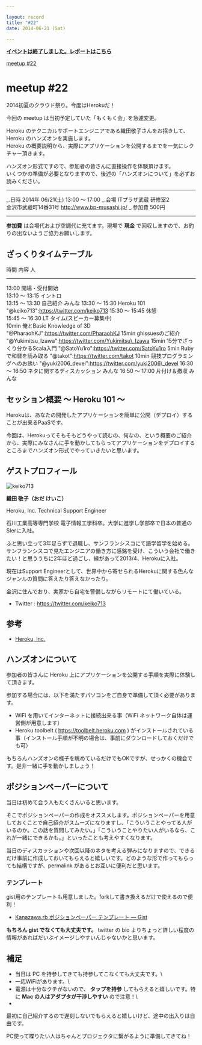 ```yaml
---

layout: record
title: "#22"
date: 2014-06-21 (Sat)

---
```


<p>
<a href="./report.html"><strong>イベントは終了しました。レポートはこちら</strong></a></p>

<div class="doorkeeper-widget">
<a class="doorkeeper-registration-widget" href="http://kzrb.doorkeeper.jp/events/10938">meetup
#22</a><script src="http://widgets.doorkeeper.jp/w/widget.js"></script>

</div>

meetup #22
===========

2014初夏のクラウド祭り。今度はHerokuだ！

今回の meetup は当初予定していた「もくもく会」を急遽変更。

Heroku
のテクニカルサポートエンジニアである織田敬子さんをお招きして、Heroku
のハンズオンを実施します。\
Heroku
の概要説明から、実際にアプリケーションを公開するまでを一気にレクチャー頂きます。

ハンズオン形式ですので、参加者の皆さんに直接操作を体験頂けます。\
いくつかの準備が必要となりますので、後述の「ハンズオンについて」を必ずお読みください。

  ----------- -------------------------------------------
  \_.日時     2014年 06/21(土) 13:00 〜 17:00
  \_.会場     ITプラザ武蔵 研修室2<br>金沢市武蔵町14番31号 <a href="http://www.bp-musashi.jp/">http://www.bp-musashi.jp/</a>
  \_.参加費   500円
  ----------- -------------------------------------------

**参加費** は会場代および空調代に充てます。現場で **現金**
で回収しますので、お釣りの出ないようご協力お願いします。

ざっくりタイムテーブル
----------------------

  時間             内容                            人
  ---------------- ------------------------------- ----------------------------------------------------------
  13:00            開場・受付開始                  
  13:10 〜 13:15   イントロ                        
  13:15 〜 13:30   自己紹介                        みんな
  13:30 〜 15:30   Heroku 101                      "@keiko713":https://twitter.com/keiko713
  15:30 〜 15:45   休憩                            
  15:45 〜 16:30   LT タイム(スピーカー募集中)     
  10min            俺とBasic Knowledge of 3D       "@PharaohKJ":https://twitter.com/PharaohKJ
  15min            ghissuesのご紹介                "@Yukimitsu\_Izawa":https://twitter.com/Yukimitsu\_Izawa
  15min            15分でざっくり分かるScala入門   "@SatoYu1ro":https://twitter.com/SatoYu1ro
  5min             Rubyで和暦を読み取る            "@takot":https://twitter.com/takot
  10min            競技プログラミングへのお誘い    "@yuki2006\_devel":https://twitter.com/yuki2006\_devel
  16:30 〜 16:50   ネタに関するディスカッション    みんな
  16:50 〜 17:00   片付け＆撤収                    みんな

セッション概要 〜 Heroku 101 〜
-------------------------------

Herokuは、あなたの開発したアプリケーションを簡単に公開（デプロイ）することが出来るPaaSです。

今回は、Herokuってそもそもどうやって読むの、何なの、という概要のご紹介から、実際にみなさんに手を動かしてもらってアプリケーションをデプロイするところまでハンズオン形式でやっていきたいと思います。

ゲストプロフィール
------------------

![keiko713](>./keiko713.png "keiko713")

**織田 敬子（おだ けいこ）**

Heroku, Inc. Technical Support Engineer

石川工業高等専門学校
電子情報工学科卒。大学に進学し学部卒で日本の普通のSIerに入社。

ふと思い立って3年足らずで退職し、サンフランシスコにて語学留学を始める。サンフランシスコで見たエンジニアの働き方に感銘を受け、こういう会社で働きたい！と思ううちに2年ほど過ごし、縁があって2013/4、Herokuに入社。

現在はSupport
Engineerとして、世界中から寄せられるHerokuに関する色んなジャンルの質問に答えたり答えなかったり。

金沢に住んでおり、実家から自宅を警備しながらリモートにて働いている。

-   Twitter : <https://twitter.com/keiko713>

参考
----

-   [Heroku, Inc.](https://www.heroku.com)

ハンズオンについて
------------------

参加者の皆さんに Heroku
上にアプリケーションを公開する手順を実際に体験して頂きます。

参加する場合には、以下を満たすパソコンをご自身で準備して頂く必要があります。

-   WiFi を用いてインターネットに接続出来る事（WiFi
    ネットワーク自体は運営側が用意します）
-   Heroku toolbelt ( <https://toolbelt.heroku.com> )
    がインストールされている事（インストール手順が不明の場合は、事前にダウンロードしておくだけでも可）

もちろんハンズオンの様子を眺めているだけでもOKですが、せっかくの機会です。是非一緒に手を動かしましょう！

ポジションペーパーについて
--------------------------

当日は初めて会う人もたくさんいると思います。

そこでポジションペーパーの作成をオススメします。ポジションペーパーを用意しておくことで自己紹介がスムーズになりますし、「こういうことやってる人がいるのか。この話を質問してみたい。」「こういうことやりたい人がいるなら、これが一緒にできるかも。」といったことも考えやすくなります。

当日のディスカッションや次回以降のネタを考える弾みになりますので、できるだけ事前に作成しておいてもらえると嬉しいです。どのような形で作ってもらっても結構ですが、permalink
があるとお互いに便利だと思います。

### テンプレート

gist用のテンプレートも用意しました。forkして書き換えるだけで使えるので便利！

* [Kanazawa.rb ポジションペーパー テンプレート —
Gist](https://gist.github.com/5a523ec3180002229a32)

**もちろん gist でなくても大丈夫です。** twitter の bio
よりちょっと詳しい程度の情報があればだいぶイメージしやすいんじゃないかと思います。

補足
----

* 当日は PC を持参してきても持参してこなくても大丈夫です。\
 * 一応WiFiがあります。\
 * 電源は十分なクチがないので、 **タップを持参**
してもらえると嬉しいです。特に **Mac の人はアダプタが干渉しやすい**
ので注意！\
 *
最初に自己紹介するので遅刻しないでもらえると嬉しいけど、途中の出入りは自由です。

PC使って喋りたい人はちゃんとプロジェクタに繋がるように準備してきてね！
